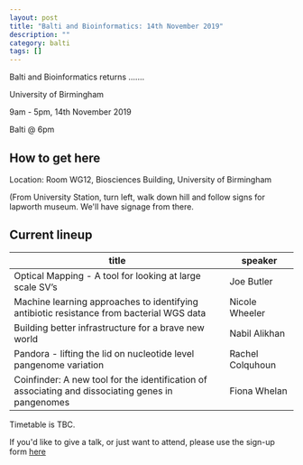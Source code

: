```yaml
---
layout: post
title: "Balti and Bioinformatics: 14th November 2019"
description: ""
category: balti
tags: []
---
```


Balti and Bioinformatics returns .......

University of Birmingham

9am - 5pm, 14th November 2019

Balti @ 6pm

## How to get here

Location: Room WG12, Biosciences Building, University of Birmingham

(From University Station, turn left, walk down hill and follow signs for lapworth museum. We'll have signage from there.

## Current lineup

| title | speaker |
|-------|---------|
|Optical Mapping - A tool for looking at large scale SV’s|Joe Butler|
|Machine learning approaches to identifying antibiotic resistance from bacterial WGS data|Nicole Wheeler|
|Building better infrastructure for a brave new world|Nabil Alikhan|
|Pandora - lifting the lid on nucleotide level pangenome variation|Rachel Colquhoun|
|Coinfinder: A new tool for the identification of associating and dissociating genes in pangenomes|Fiona Whelan|

Timetable is TBC.

If you'd like to give a talk, or just want to attend, please use the sign-up form [here](https://forms.gle/kz6DMVKouijKRP7XA)
